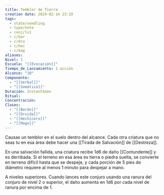 ```yaml
---
title: Temblor de Tierra
creation date: 2024-02-14 23:19
tags:
  - state/seedling
  - type/note
  - conj/lv1
  - c/bar
  - c/dru
  - c/hec
  - c/mag
aliases: 
Nivel: 1
Escuela: "[[Evocación]]"
Tiempo_de_Lanzamiento: 1 acción
Alcance: "10"
Componente:
  - "[[Verbal]]"
  - "[[Somático]]"
Duración: Instantáneo
Ritual: 
Concentración: 
Clases:
  - "[[Bardo]]"
  - "[[Druida]]"
  - "[[Hechicero]]"
  - "[[Mago]]"
---
```

Causas un temblor en el suelo dentro del alcance. Cada otra criatura que no seas tu en esa área debe hacer una [[Tirada de Salvación]] de [[Destreza]]. 

En una salvación fallida, una criatura recibe 1d6 de daño [[Contundente]] y es derribada. Si el terreno en esa área es tierra o piedra suelta, se convierte en terreno difícil hasta que se despeje, y cada porción de 5 pies de diámetro requiere al menos 1 minuto para despejar a mano.

A niveles superiores. Cuando lances este conjuro usando una ranura del conjuro de nivel 2 o superior, el daño aumenta en 1d6 por cada nivel de ranura por encima de 1.
